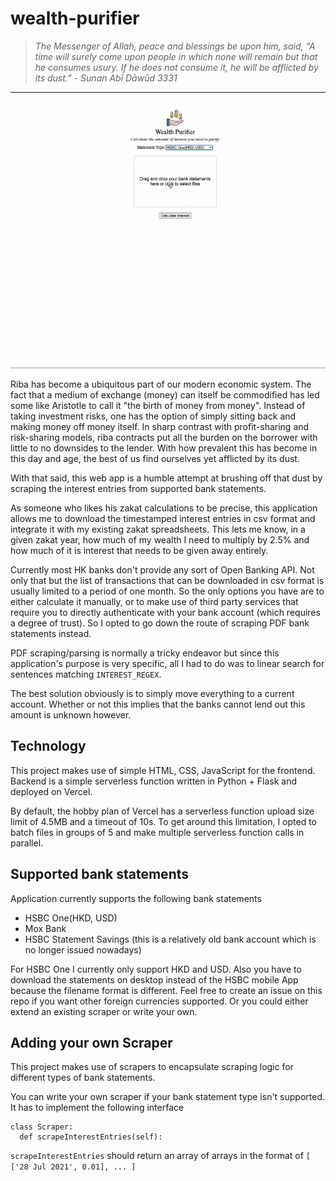 # wealth-purifier
> _The Messenger of Allah, peace and blessings be upon him, said, “A time will surely come upon people in which none will remain but that he consumes usury. If he does not consume it, he will be afflicted by its dust.” - Sunan Abī Dāwūd 3331_

---

![Wealth Purifier demo video](wealth-purifier-demo.gif)

Riba has become a ubiquitous part of our modern economic system. The fact that a medium of exchange (money) can itself be commodified has led some like Aristotle to call it "the birth of money from money". Instead of taking investment risks, one has the option of simply sitting back and making money off money itself. In sharp contrast with profit-sharing and risk-sharing models, riba contracts put all the burden on the borrower with little to no downsides to the lender. With how prevalent this has become in this day and age, the best of us find ourselves yet afflicted by its dust. 

With that said, this web app is a humble attempt at brushing off that dust by scraping the interest entries from supported bank statements. 

As someone who likes his zakat calculations to be precise, this application allows me to download the timestamped interest entries in csv format and integrate it with my existing zakat spreadsheets. This lets me know, in a given zakat year, how much of my wealth I need to multiply by 2.5% and how much of it is interest that needs to be given away entirely.

Currently most HK banks don't provide any sort of Open Banking API. Not only that but the list of transactions that can be downloaded in csv format is usually limited to a period of one month. So the only options you have are to either calculate it manually, or to make use of third party services that require you to directly authenticate with your bank account (which requires a degree of trust). So I opted to go down the route of scraping PDF bank statements instead.

PDF scraping/parsing is normally a tricky endeavor but since this application's purpose is very specific, all I had to do was to linear search for sentences matching `INTEREST_REGEX`.

The best solution obviously is to simply move everything to a current account. Whether or not this implies that the banks cannot lend out this amount is unknown however.


## Technology
This project makes use of simple HTML, CSS, JavaScript for the frontend. Backend is a simple serverless function written in Python + Flask and deployed on Vercel.

By default, the hobby plan of Vercel has a serverless function upload size limit of 4.5MB and a timeout of 10s. To get around this limitation, I opted to batch files in groups of 5 and make multiple serverless function calls in parallel.

## Supported bank statements
Application currently supports the following bank statements
- HSBC One(HKD, USD)
- Mox Bank
- HSBC Statement Savings (this is a relatively old bank account which is no longer issued nowadays)

For HSBC One I currently only support HKD and USD. Also you have to download the statements on desktop instead of the HSBC mobile App because the filename format is different. Feel free to create an issue on this repo if you want other foreign currencies supported. Or you could either extend an existing scraper or write your own.

## Adding your own Scraper
This project makes use of scrapers to encapsulate scraping logic for different types of bank statements.

You can write your own scraper if your bank statement type isn't supported.
It has to implement the following interface
```
class Scraper:
  def scrapeInterestEntries(self):
```

`scrapeInterestEntries` should return an array of arrays in the format of `[ ['28 Jul 2021', 0.01], ... ]`
